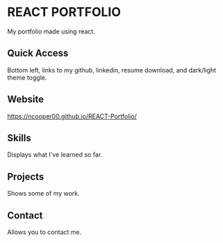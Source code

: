 # REACT PORTFOLIO
My portfolio made using react.

## Quick Access
Bottom left, links to my github, linkedin, resume download, and dark/light theme toggle.

## Website
https://ncooper00.github.io/REACT-Portfolio/

## Skills 
Displays what I've learned so far.

## Projects 
Shows some of my work.

## Contact 
Allows you to contact me.
